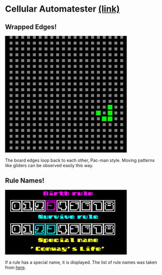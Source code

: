 # Cellular Automatester [(link)](http://samclee.github.io/cellular-automatester/)
## Wrapped Edges!
![](https://raw.githubusercontent.com/samclee/cellular-automata-toy/master/readme/wrapped-edges.gif)

The board edges loop back to each other, Pac-man style. Moving patterns like gliders can be observed easily this way.
## Rule Names!
![](https://raw.githubusercontent.com/samclee/cellular-automata-toy/master/readme/name-example.gif)

If a rule has a special name, it is displayed. The list of rule names was taken from [here](http://www.conwaylife.com/wiki/List_of_Life-like_cellular_automata).
